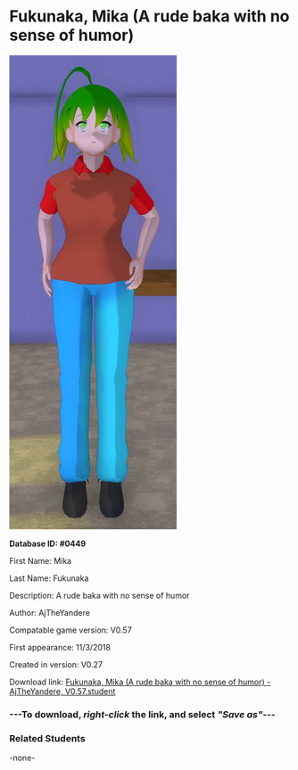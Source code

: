 # Fukunaka, Mika (A rude baka with no sense of humor)

<img src="../../Files/Images/Fukunaka, Mika (A rude baka with no sense of humor).png" title="Fukunaka, Mika (A rude baka with no sense of humor) - AjTheYandere, V0.57">

**Database ID: #0449**

First Name: Mika

Last Name: Fukunaka

Description: A rude baka with no sense of humor

Author: AjTheYandere

Compatable game version: V0.57

First appearance: 11/3/2018

Created in version: V0.27

Download link: <a href="https://raw.githubusercontent.com/Arbiter1223/Daigaku-Gurashi-Custom-Students/master/Files/Student%20Files/Fukunaka%2C%20Mika%20(A%20rude%20baka%20with%20no%20sense%20of%20humor)%20-%20AjTheYandere%2C%20V0.57.student">Fukunaka, Mika (A rude baka with no sense of humor) - AjTheYandere, V0.57.student</a>

### ---**To download, _right-click_ the link, and select _"Save as"_**---

### Related Students

-none-
